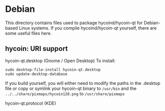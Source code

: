 
Debian
====================
This directory contains files used to package hycoind/hycoin-qt
for Debian-based Linux systems. If you compile hycoind/hycoin-qt yourself, there are some useful files here.

## hycoin: URI support ##


hycoin-qt.desktop  (Gnome / Open Desktop)
To install:

	sudo desktop-file-install hycoin-qt.desktop
	sudo update-desktop-database

If you build yourself, you will either need to modify the paths in
the .desktop file or copy or symlink your hycoin-qt binary to `/usr/bin`
and the `../../share/pixmaps/hycoin128.png` to `/usr/share/pixmaps`

hycoin-qt.protocol (KDE)

